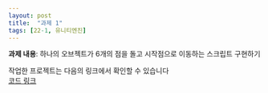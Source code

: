```yaml
---
layout: post
title:  "과제 1"
tags: [22-1, 유니티엔진]
---
```


**과제 내용**:  하나의 오브젝트가 6개의 점을 돌고 시작점으로 이동하는 스크립트 구현하기

작업한 프로젝트는 다음의 링크에서 확인할 수 있습니다<br>[코드 링크](https://github.com/BlackWerf1257/2022_UnityEngine_Study/tree/Object_Following)

